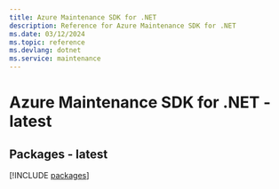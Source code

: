 ```yaml
---
title: Azure Maintenance SDK for .NET
description: Reference for Azure Maintenance SDK for .NET
ms.date: 03/12/2024
ms.topic: reference
ms.devlang: dotnet
ms.service: maintenance
---
```

# Azure Maintenance SDK for .NET - latest
## Packages - latest
[!INCLUDE [packages](maintenance-index.md)]